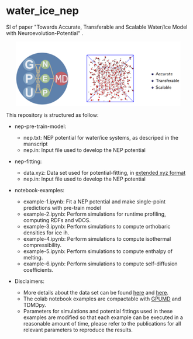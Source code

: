 # water_ice_nep
SI of paper "Towards Accurate, Transferable and Scalable Water/Ice Model with Neuroevolution-Potential" .

<center>
<img src="TOC_water_ice_nep.PNG" width="450">
</center>
   
This repository is structured as follow:
* nep-pre-train-model:
    * nep.txt: NEP potential for water/ice systems, as descriped in the manscript
    * nep.in: Input file used to develop the NEP potential

* nep-fitting:
  * data.xyz: Data set used for potential-fitting,  in [extended xyz format](https://wiki.fysik.dtu.dk/ase/ase/io/formatoptions.html)
  * nep.in: Input file used to develop the NEP potential
  
* notebook-examples:
   * example-1.ipynb: Fit a NEP potential and make single-point predictions with pre-train model
   * example-2.ipynb: Perform simulations for runtime profiling, computing RDFs and vDOS.
   * example-3.ipynb: Perform simulations to compute orthobaric densities for ice ih.
   * example-4.ipynb: Perform simulations to compute isothermal compressibility.
   * example-5.ipynb: Perform simulations to compute enthalpy of melting.
   * example-6.ipynb: Perform simulations to compute self-diffusion coefficients.
 
 * Disclaimers:
   * More details about the data set can be found [here](https://aip.scitation.org/doi/full/10.1063/5.0016004) and [here](https://zenodo.org/record/4004590#.YbB2H9DMJPY).
   * The colab notebook examples are compactable with [GPUMD](https://github.com/brucefan1983/GPUMD) and TDMDpy.
   * Parameters for simulations and potential fittings used in these examples are modified so that each example can be executed in a reasonable amount of time, please refer to the publications for all relevant parameters to reproduce the results.
